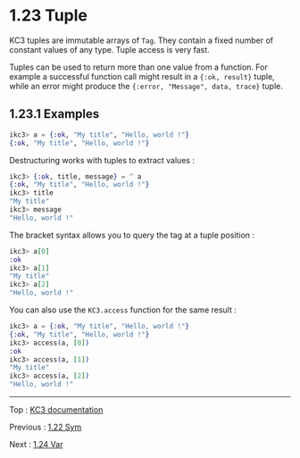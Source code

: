 # 1.23 Tuple

KC3 tuples are immutable arrays of `Tag`. They contain a fixed number of
constant values of any type. Tuple access is very fast.

Tuples can be used to return more than one value from a function.
For example a successful function call might result in a
`{:ok, result}` tuple, while an error might produce the
`{:error, "Message", data, trace}` tuple.

## 1.23.1 Examples

```elixir
ikc3> a = {:ok, "My title", "Hello, world !"}
{:ok, "My title", "Hello, world !"}
```

Destructuring works with tuples to extract values :

```elixir
ikc3> {:ok, title, message} = ^ a
{:ok, "My title", "Hello, world !"}
ikc3> title
"My title"
ikc3> message
"Hello, world !"
```

The bracket syntax allows you to query the tag at a tuple position :

```elixir
ikc3> a[0]
:ok
ikc3> a[1]
"My title"
ikc3> a[2]
"Hello, world !"
```

You can also use the `KC3.access` function for the same result :

```elixir
ikc3> a = {:ok, "My title", "Hello, world !"}
{:ok, "My title", "Hello, world !"}
ikc3> access(a, [0])
:ok
ikc3> access(a, [1])
"My title"
ikc3> access(a, [2])
"Hello, world !"
```

---

Top : [KC3 documentation](/doc/)

Previous : [1.22 Sym](1.22_Sym)

Next : [1.24 Var](1.24_)
